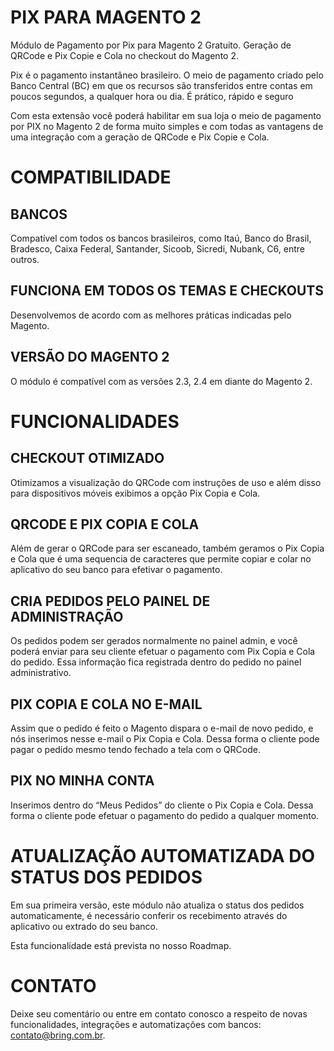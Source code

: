 # PIX PARA MAGENTO 2

Módulo de Pagamento por Pix para Magento 2 Gratuito. Geração de QRCode e Pix Copie e Cola no checkout do Magento 2. 

Pix é o pagamento instantâneo brasileiro. O meio de pagamento criado pelo Banco Central (BC) em que os recursos são transferidos entre contas em poucos segundos, a qualquer hora ou dia. É prático, rápido e seguro

Com esta extensão você poderá habilitar em sua loja o meio de pagamento por PIX no Magento 2 de forma muito simples e com todas as vantagens de uma integração com a geração de QRCode e Pix Copie e Cola. 

# COMPATIBILIDADE

## BANCOS

Compatível com todos os bancos brasileiros, como Itaú, Banco do Brasil, Bradesco, Caixa Federal, Santander, Sicoob, Sicredi, Nubank, C6, entre outros.

## FUNCIONA EM TODOS OS TEMAS E CHECKOUTS 

Desenvolvemos de acordo com as melhores práticas indicadas pelo Magento. 

## VERSÃO DO MAGENTO 2

O módulo é compatível com as versões 2.3, 2.4 em diante do Magento 2.

# FUNCIONALIDADES

## CHECKOUT OTIMIZADO

Otimizamos a visualização do QRCode com instruções de uso e além disso para dispositivos móveis exibimos a opção Pix Copia e Cola.

## QRCODE E PIX COPIA E COLA

Além de gerar o QRCode para ser escaneado, também geramos o Pix Copia e Cola que é uma sequencia de caracteres que permite copiar e colar no aplicativo do seu banco para efetivar o pagamento.

## CRIA PEDIDOS PELO PAINEL DE ADMINISTRAÇÃO

Os pedidos podem ser gerados normalmente no painel admin, e você poderá enviar para seu cliente efetuar o pagamento com Pix Copia e Cola do pedido. Essa informação fica registrada dentro do pedido no painel administrativo.

## PIX COPIA E COLA NO E-MAIL

Assim que o pedido é feito o Magento dispara o e-mail de novo pedido, e nós inserimos nesse e-mail o Pix Copia e Cola. Dessa forma o cliente pode pagar o pedido mesmo tendo fechado a tela com o QRCode.

## PIX NO MINHA CONTA

Inserimos dentro do “Meus Pedidos” do cliente o Pix Copia e Cola. Dessa forma o cliente pode efetuar o pagamento do pedido a qualquer momento.

# ATUALIZAÇÃO AUTOMATIZADA DO STATUS DOS PEDIDOS

Em sua primeira versão, este módulo não atualiza o status dos pedidos automaticamente, é necessário conferir os recebimento através do aplicativo ou extrado do seu banco. 

Esta funcionalidade está prevista no nosso Roadmap.

# CONTATO

Deixe seu comentário ou entre em contato conosco a respeito de novas funcionalidades, integrações e automatizações com bancos: contato@bring.com.br.
